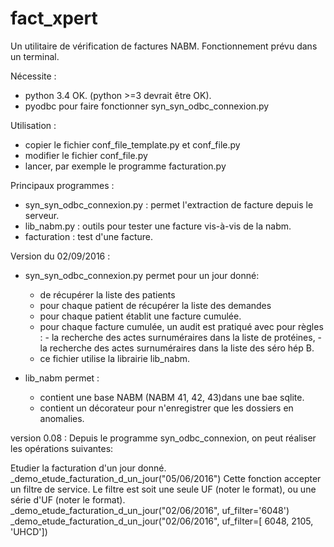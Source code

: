 # fact_xpert
Un utilitaire de vérification de factures NABM.
Fonctionnement prévu dans un terminal.

Nécessite :
  - python 3.4 OK. (python >=3 devrait être OK).
  - pyodbc pour faire fonctionner syn_syn_odbc_connexion.py

Utilisation : 
  - copier le fichier conf_file_template.py et conf_file.py
  - modifier le fichier conf_file.py
  - lancer, par exemple le programme facturation.py

Principaux programmes : 
  - syn_syn_odbc_connexion.py : permet l'extraction de facture depuis le serveur.
  - lib_nabm.py : outils pour tester une facture vis-à-vis de la nabm.
  - facturation : test d'une facture.

Version du 02/09/2016 : 
- syn_syn_odbc_connexion.py permet pour un jour donné: 
  - de récupérer la liste des patients
  - pour chaque patient de récupérer la liste des demandes
  - pour chaque patient établit une facture cumulée.
  - pour chaque facture cumulée, un audit est pratiqué avec pour règles : 
        - la recherche des actes surnuméraires dans la liste de protéines, 
        - la recherche des actes surnuméraires dans la liste des séro hép B.
  - ce fichier utilise la librairie lib_nabm.

- lib_nabm permet : 
  - contient une base NABM (NABM 41, 42, 43)dans une bae sqlite.
  - contient un décorateur pour n'enregistrer que les dossiers en anomalies.

version 0.08 : 
Depuis le programme syn_odbc_connexion, on peut réaliser les opérations suivantes:

Etudier la facturation d'un jour donné.
    _demo_etude_facturation_d_un_jour("05/06/2016")
Cette fonction accepter un filtre de service. 
Le filtre est soit une seule UF (noter le format), ou une série d'UF (noter le format).
    _demo_etude_facturation_d_un_jour("02/06/2016",  uf_filter='6048')
    _demo_etude_facturation_d_un_jour("02/06/2016",  uf_filter=[ 6048, 2105, 'UHCD'])



